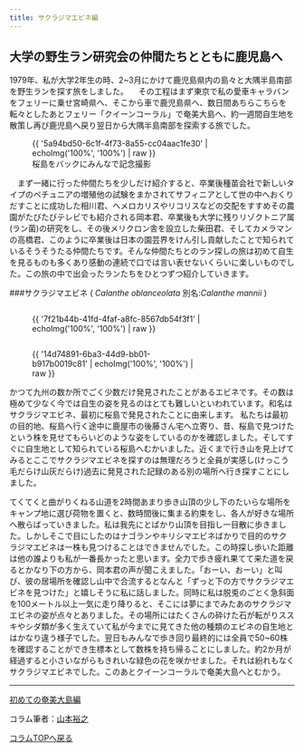 ```yaml
---
title: サクラジマエビネ編
---
```

大学の野生ラン研究会の仲間たちとともに鹿児島へ
--
1979年、私が大学2年生の時、2~3月にかけて鹿児島県内の島々と大隅半島南部を野生ランを探す旅をしました。
　その工程はまず東京で私の愛車キャラバンをフェリーに乗せ宮崎県へ、そこから車で鹿児島県へ、数日間あちらこちらを転々としたあとフェリー「クイーンコーラル」で奄美大島へ、約一週間自生地を散策し再び鹿児島へ戻り翌日から大隅半島南部を探索する旅でした。

<figure>
{{ '5a94bd50-6c1f-4f73-8a55-cc04aac1fe30' | echoImg('100%', '100%') | raw }}
<figcaption>桜島をバックにみんなで記念撮影</figcaption>
</figure>

　まず一緒に行った仲間たちを少しだけ紹介すると、卒業後種苗会社で新しいタイプのペチュニアの増殖他の試験をまかされてサフィニアとして世の中へおくりだすことに成功した相川君、ヘメロカリスやリコリスなどの交配をすすめその農園がたびたびテレビでも紹介される岡本君、卒業後も大学に残りリゾクトニア属(ラン菌)の研究をし、その後メリクロン舎を設立した柴田君、そしてカメラマンの高橋君、このように卒業後は日本の園芸界をけん引し貢献したことで知られているそうそうたる仲間たちです。そんな仲間たちとのラン探しの旅は初めて自生を見るものも多くあり感動の連続で口では言い表せないくらいに楽しいものでした。この旅の中で出会ったランたちをひとつずつ紹介していきます。

###サクラジマエビネ ( _Calanthe oblanceolata_ 別名:_Calanthe mannii_ )

<figure style="max-width: 300px; float: left;">
{{ '7f21b44b-41fd-4faf-a8fc-8567db54f3f1' | echoImg('100%', '100%') | raw }}
</figure>

<figure style="max-width: 300px; float: left;">
{{ '14d74891-6ba3-44d9-bb01-b917b0019c81' | echoImg('100%', '100%') | raw }}
</figure>
<p style="clear: both;"></p>

かつて九州の数か所でごく少数だけ発見されたことがあるエビネです。その数は極めて少なく今では自生の姿を見るのはとても難しいといわれています。和名はサクラジマエビネ、最初に桜島で発見されたことに由来します。
私たちは最初の目的地、桜島へ行く途中に鹿屋市の後藤さん宅へ立寄り、昔、桜島で見つけたという株を見せてもらいどのような姿をしているのかを確認しました。そしてすぐに自生地として知られている桜島へむかいました。近くまで行き山を見上げてみるとここでサクラジマエビネを探すのは無理だろうと全員が実感し(けっこう毛だらけ山灰だらけ)過去に発見された記録のある別の場所へ行き探すことにしました。

てくてくと曲がりくねる山道を2時間あまり歩き山頂の少し下のたいらな場所をキャンプ地に選び荷物を置くと、数時間後に集まる約束をし、各人が好きな場所へ散らばっていきました。私は我先にとばかり山頂を目指し一目散に歩きました。しかしそこで目にしたのはナゴランやキリシマエビネばかりで目的のサクラジマエビネは一株も見つけることはできませんでした。この時探し歩いた距離は他の誰よりも私が一番長かったと思います。全力で歩き疲れ果てて来た道を戻るとかなり下の方から、岡本君の声が聞こえました。「おーい、おーい」と叫び、彼の居場所を確認し山中で合流するとなんと「ずっと下の方でサクラジマエビネを見つけた」と嬉しそうに私に話しました。同時に私は脱兎のごとく急斜面を100メートル以上一気に走り降りると、そこには夢にまでみたあのサクラジマエビネの姿が点々とありました。その場所にはたくさんの砕けた石が転がりススキやシダ類が多く生えていて私が今までに見てきた他の種類のエビネの自生地とはかなり違う様子でした。翌日もみんなで歩き回り最終的には全員で50~60株を確認することができ生標本として数株を持ち帰ることにしました。約2か月が経過すると小さいながらもきれいな緑色の花を咲かせました。それは紛れもなくサクラジマエビネでした。このあとクイーンコーラルで奄美大島へとむかう。
<hr />

[初めての奄美大島編](news/adventure_for_kinoesasaran)

コラム筆者：[山本裕之](/columns/authors/yamamoto_hiroshi)

[コラムTOPへ戻る](news/list?tag=Column)
